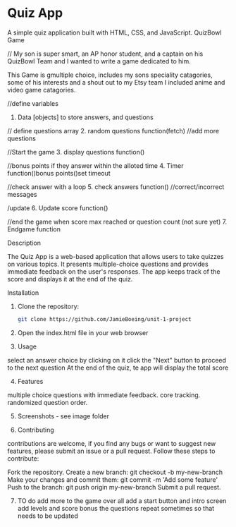 # Quiz App

A simple quiz application built with HTML, CSS, and JavaScript.
QuizBowl Game

// My son is super smart, an AP honor student, and a captain on his QuizBowl Team 
and I wanted to write a game dedicated to him. 


This Game is gmultiple choice, includes my sons speciality catagories, some of his interests 
and a shout out to my Etsy team I included anime and video game catagories.

//define variables
1. Data [objects] to store answers, and questions

// define questions array
2. random questions function(fetch)
//add more questions 

//Start the game
3. display questions function()

//bonus points if they answer within the alloted time
4. Timer function()bonus points()set timeout

//check answer with a loop 
5. check answers function()
//correct/incorrect messages

/update
6. Update score function()

//end the game when score max reached or question count (not sure yet)
7. Endgame function



Description

The Quiz App is a web-based application that allows users to take quizzes on various topics. It presents multiple-choice questions and provides immediate feedback on the user's responses. The app keeps track of the score and displays it at the end of the quiz.

Installation

1. Clone the repository:

   ```bash
   git clone https://github.com/JamieBoeing/unit-1-project

2. Open the index.html file in your web browser

3. Usage

select an answer choice by clicking on it
click the "Next" button to proceed to the next question
At the end of the quiz, te app will display the total score

4. Features

multiple choice questions with immediate feedback.
core tracking.
randomized question order.

5. Screenshots - see image folder 



6. Contributing

contributions are welcome, if you find any bugs or want to suggest new features, please submit an issue or a pull request.
Follow these steps to contribute:

Fork the repository.
Create a new branch: git checkout -b my-new-branch
Make your changes and commit them: git commit -m 'Add some feature'
Push to the branch: git push origin my-new-branch
Submit a pull request.


7. TO do
add more to the game over all 
add a start button and intro screen
add levels and score bonus
the questions repeat sometimes so that needs to be updated

